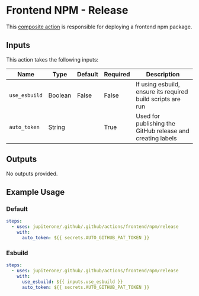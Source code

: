 # Frontend NPM - Release

This [composite action](./action.yml) is responsible for deploying a frontend npm package.

## Inputs

This action takes the following inputs:

| Name                        | Type    | Default                      | Required  | Description                                               |
| --------------------------- | ------- | ---------------------------- | --------- | --------------------------------------------------------- |
| `use_esbuild`               | Boolean | False                        | False     | If using esbuild, ensure its required build scripts are run
| `auto_token`                | String  |                              | True      | Used for publishing the GitHub release and creating labels                                                   

## Outputs

No outputs provided.

## Example Usage

### Default

```yaml
steps:
  - uses: jupiterone/.github/.github/actions/frontend/npm/release
    with:
      auto_token: ${{ secrets.AUTO_GITHUB_PAT_TOKEN }}
```

### Esbuild

```yaml
steps:
  - uses: jupiterone/.github/.github/actions/frontend/npm/release
    with:
      use_esbuild: ${{ inputs.use_esbuild }}
      auto_token: ${{ secrets.AUTO_GITHUB_PAT_TOKEN }}
```
